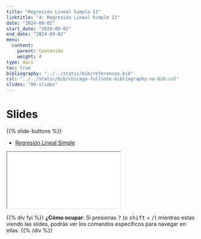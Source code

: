 ```yaml
---
title: "Regresión Lineal Simple II"
linktitle: "4: Regresión Lineal Simple II"
date: "2024-09-02"
start_date: "2024-09-02"
end_date: "2024-09-02"
menu:
  content:
    parent: Contenido
    weight: 4
type: docs
toc: true
bibliography: "../../static/bib/references.bib"
csl: "../../static/bib/chicago-fullnote-bibliography-no-bib.csl"
slides: "04-slides"
---
```


# Slides

{{% slide-buttons %}}

<ul class="nav nav-tabs" id="slide-tabs" role="tablist">
<li class="nav-item">
<a class="nav-link active" id="regresión-lineal-simple-tab" data-toggle="tab" href="#regresión-lineal-simple" role="tab" aria-controls="regresión-lineal-simple" aria-selected="true">Regresión Lineal Simple</a>
</li>
</ul>

<div id="slide-tabs" class="tab-content">

<div id="regresión-lineal-simple" class="tab-pane fade show active" role="tabpanel" aria-labelledby="regresión-lineal-simple-tab">

<div class="embed-responsive embed-responsive-16by9">

<iframe class="embed-responsive-item" src="/slides/04-slides.html#0">
</iframe>

</div>

</div>

</div>

{{% div fyi %}}
**¿Cómo ocupar**: Si presionas <kbd>?</kbd> (o <kbd>shift</kbd> + <kbd>/</kbd>) mientras estas viendo las slides, podrás ver los comandos específicos para navegar en ellas.
{{% /div %}}
